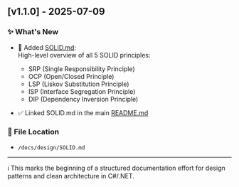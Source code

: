 ## [v1.1.0] - 2025-07-09

### ✨ What's New

- 📘 Added [SOLID.md](docs/design/SOLID.md):  
  High-level overview of all 5 SOLID principles:
  - SRP (Single Responsibility Principle)
  - OCP (Open/Closed Principle)
  - LSP (Liskov Substitution Principle)
  - ISP (Interface Segregation Principle)
  - DIP (Dependency Inversion Principle)

- ✅ Linked SOLID.md in the main [README.md](README.md)

### 📁 File Location

- `/docs/design/SOLID.md`

---

ℹ️ This marks the beginning of a structured documentation effort for design patterns and clean architecture in C#/.NET.

